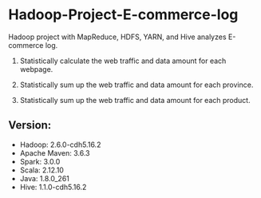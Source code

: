 # Hadoop-Project-E-commerce-log
Hadoop project with MapReduce, HDFS, YARN, and Hive analyzes E-commerce log.

1. Statistically calculate the web traffic and data amount for each webpage.  

2. Statistically sum up the web traffic and data amount for each province.

3. Statistically sum up the web traffic and data amount for each product.

## Version:

- Hadoop: 2.6.0-cdh5.16.2
- Apache Maven: 3.6.3
- Spark: 3.0.0
- Scala: 2.12.10
- Java: 1.8.0_261
- Hive: 1.1.0-cdh5.16.2


